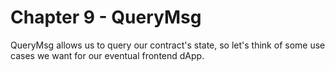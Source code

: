 # Chapter 9 - QueryMsg

QueryMsg allows us to query our contract's state, so let's think of some use cases we want for our eventual frontend dApp.
